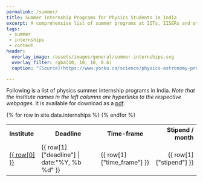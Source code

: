 ```yaml
---
permalink: /summer/
title: Summer Internship Programs for Physics Students in India
excerpt: A comprehensive list of summer programs at IITs, IISERs and other institutes
tags:
 - summer
 - internships
 - content
header:
  overlay_image: /assets/images/general/summer-internships.svg
  overlay_filter: rgba(10, 10, 10, 0.6)
  caption: "[Source](https://www.yorku.ca/science/physics-astronomy-program/)"

---
```


Following is a list of physics summer internship programs in India. *Note that the institute names in the left columns are hyperlinks to the respective webpages*. It is available for download as a [pdf](/_pages/summer.pdf).

<table class="sortable">
<tr>
<th style="text-align:left;">Institute</th>
<th>Deadline</th>
<th>Time-frame</th>
<th style="text-align:right;">Stipend / month</th>
</tr>
{% for row in site.data.internships %}
<tr>
<td style="text-align:left;"><a href="{{ row[1]["link"] }}">{{ row[0] }}</a></td>
<td>{{ row[1]["deadline"] | date:"%Y, %b %d" }}</td>
<td>{{ row[1]["time_frame"] }}</td>
<td style="text-align:right;">{{ row[1]["stipend"] }}</td>
</tr>
{% endfor %}
</table>



